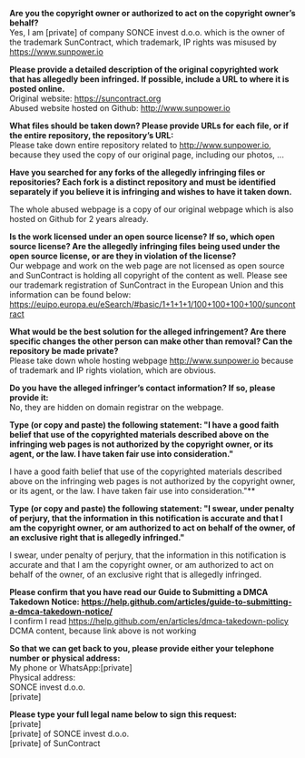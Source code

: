 **Are you the copyright owner or authorized to act on the copyright owner’s behalf?**   
Yes, I am [private] of company SONCE invest d.o.o. which is the owner of the trademark SunContract, which trademark, IP rights was misused by https://www.sunpower.io

**Please provide a detailed description of the original copyrighted work that has allegedly been infringed. If possible, include a URL to where it is posted online.**   
Original website: https://suncontract.org   
Abused website hosted on Github: http://www.sunpower.io

**What files should be taken down? Please provide URLs for each file, or if the entire repository, the repository’s URL:**   
Please take down entire repository related to http://www.sunpower.io, because they used the copy of our original page, including our photos, ...

**Have you searched for any forks of the allegedly infringing files or repositories? Each fork is a distinct repository and must be identified separately if you believe it is infringing and wishes to have it taken down.**

The whole abused webpage is a copy of our original webpage which is also hosted on Github for 2 years already.

**Is the work licensed under an open source license? If so, which open source license? Are the allegedly infringing files being used under the open source license, or are they in violation of the license?**   
Our webpage and work on the web page are not licensed as open source and SunContract is holding all copyright of the content as well. Please see our trademark registration of SunContract in the European Union and this information can be found below:   
https://euipo.europa.eu/eSearch/#basic/1+1+1+1/100+100+100+100/suncontract

**What would be the best solution for the alleged infringement? Are there specific changes the other person can make other than removal? Can the repository be made private?**   
Please take down whole hosting webpage http://www.sunpower.io because of trademark and IP rights violation, which are obvious.

**Do you have the alleged infringer’s contact information? If so, please provide it:**   
No, they are hidden on domain registrar on the webpage.

**Type (or copy and paste) the following statement: "I have a good faith belief that use of the copyrighted materials described above on the infringing web pages is not authorized by the copyright owner, or its agent, or the law. I have taken fair use into consideration."**

I have a good faith belief that use of the copyrighted materials described above on the infringing web pages is not authorized by the copyright owner, or its agent, or the law. I have taken fair use into consideration."**

**Type (or copy and paste) the following statement: "I swear, under penalty of perjury, that the information in this notification is accurate and that I am the copyright owner, or am authorized to act on behalf of the owner, of an exclusive right that is allegedly infringed."**

I swear, under penalty of perjury, that the information in this notification is accurate and that I am the copyright owner, or am authorized to act on behalf of the owner, of an exclusive right that is allegedly infringed.

**Please confirm that you have read our Guide to Submitting a DMCA Takedown Notice: https://help.github.com/articles/guide-to-submitting-a-dmca-takedown-notice/**   
I confirm I read https://help.github.com/en/articles/dmca-takedown-policy DCMA content, because link above is not working

**So that we can get back to you, please provide either your telephone number or physical address:**   
My phone or WhatsApp:[private]  
Physical address:   
SONCE invest d.o.o.   
[private]

**Please type your full legal name below to sign this request:**   
[private]  
[private] of SONCE invest d.o.o.   
[private] of SunContract
